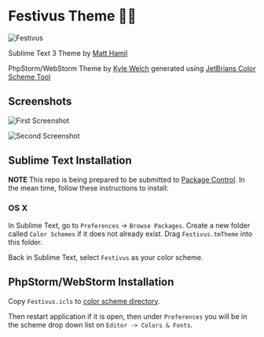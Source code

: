 # Festivus Theme 🎄🎁

![Festivus](https://media.giphy.com/media/KAQzzHa1ZugRG/giphy.gif)

Sublime Text 3 Theme by [Matt Hamil](http://matthamil.me)

PhpStorm/WebStorm Theme by [Kyle Welch](https://github.com/kwelch) generated using [JetBrians Color Scheme Tool](https://github.com/JetBrains/colorSchemeTool)

## Screenshots

![First Screenshot](https://i.imgur.com/4WGjskA.png)


![Second Screenshot](http://imgur.com/NDk95jV.png)

## Sublime Text Installation

**NOTE** This repo is being prepared to be submitted to [Package Control](https://packagecontrol.io). In the mean time, follow these instructions to install:

### OS X

In Sublime Text, go to `Preferences` -> `Browse Packages`. Create a new folder called `Color Schemes` if it does not already exist. Drag `Festivus.tmTheme` into this folder.

Back in Sublime Text, select `Festivus` as your color scheme.

## PhpStorm/WebStorm Installation

Copy `Festivus.icls` to [color scheme directory](http://stackoverflow.com/a/36164120/1139444).

Then restart application if it is open, then under `Preferences` you will be in the scheme drop down list on `Editor -> Colors & Fonts`.
